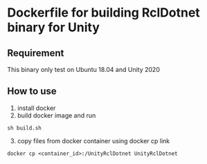 # Dockerfile for building RclDotnet binary for Unity
## Requirement
This binary only test on Ubuntu 18.04 and Unity 2020

## How to use
1. install docker
2. build docker image and run 
```
sh build.sh
```
3. copy files from docker container using docker cp link
```
docker cp <container_id>:/UnityRclDotnet UnityRclDotnet
```